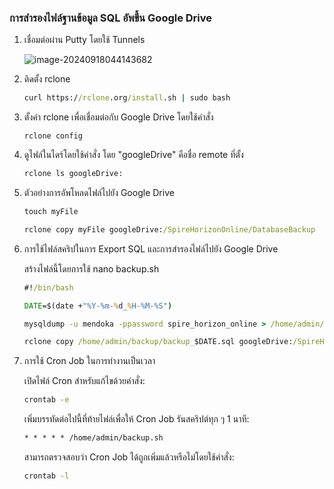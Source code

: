 ### การสำรองไฟล์ฐานข้อมูล SQL อัพขึ้น Google Drive

1. เชื่อมต่อผ่าน Putty โดยใช้ Tunnels

   ![image-20240918044143682](C:\Users\casno\AppData\Roaming\Typora\typora-user-images\image-20240918044143682.png)

2. ติดตั้ง rclone

   ```cmd
   curl https://rclone.org/install.sh | sudo bash
   ```

3. ตั้งค่า rclone เพื่อเชื่อมต่อกับ Google Drive โดยใช้คำสั่ง

   ```c,d
   rclone config
   ```

4. ดูไฟล์ในไดร์โดยใช้คำสั่ง โดย "googleDrive" คือชื่อ remote ที่ตั้ง

   ```cmd
   rclone ls googleDrive:
   ```

5. ตัวอย่างการอัพโหลดไฟล์ไปยัง Google Drive

   ```cmd
   touch myFile
   
   rclone copy myFile googleDrive:/SpireHorizonOnline/DatabaseBackup
   ```

6. การใช้ไฟล์สคริปในการ Export SQL และการสำรองไฟล์ไปยัง Google Drive

   สร้างไฟล์นี้โดยการใช้ nano backup.sh

   ```cmd
   #!/bin/bash
   
   DATE=$(date +"%Y-%m-%d_%H-%M-%S")
   
   mysqldump -u mendoka -ppassword spire_horizon_online > /home/admin/backup/backup_$DATE.sql
   
   rclone copy /home/admin/backup/backup_$DATE.sql googleDrive:/SpireHorizonOnline/DatabaseBackup
   ```

7. การใช้ Cron Job ในการทำงานเป็นเวลา

   เปิดไฟล์ Cron สำหรับแก้ไขด้วยคำสั่ง:

   ```cmd
   crontab -e
   ```

   เพิ่มบรรทัดต่อไปนี้ที่ท้ายไฟล์เพื่อให้ Cron Job รันสคริปต์ทุก ๆ 1 นาที:

   ```cmd
   * * * * * /home/admin/backup.sh
   ```

   สามารถตรวจสอบว่า Cron Job ได้ถูกเพิ่มแล้วหรือไม่โดยใช้คำสั่ง:

   ```cmd
   crontab -l
   ```

   
